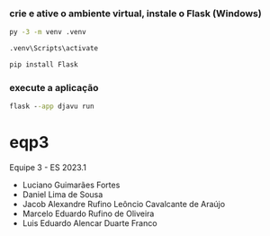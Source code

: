 ### crie e ative o ambiente virtual, instale o Flask (Windows)
```cmd
py -3 -m venv .venv
```
```cmd
.venv\Scripts\activate
```
```cmd
pip install Flask
```
### execute a aplicação
```cmd
flask --app djavu run 
```

# eqp3
Equipe 3 - ES 2023.1
- Luciano Guimarães Fortes
- Daniel Lima de Sousa
- Jacob Alexandre Rufino Leôncio Cavalcante de Araújo
- Marcelo Eduardo Rufino de Oliveira 
- Luis Eduardo Alencar Duarte Franco
